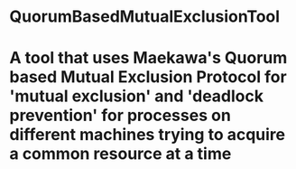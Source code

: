 
# QuorumBasedMutualExclusionTool
A tool that uses Maekawa's Quorum based Mutual Exclusion Protocol for 'mutual exclusion' and 'deadlock prevention' for processes on different machines trying to acquire a common resource at a time
=======
